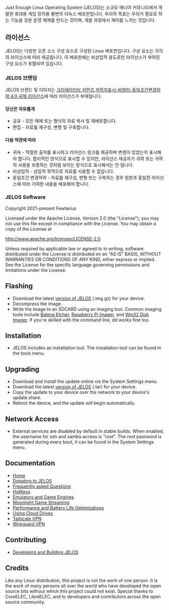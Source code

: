 Just Enough Linux Operating System (JELOS)는 소규모 매니아 커뮤니티에서 개발한 휴대용 게임 장치용 불변의 리눅스 배포판입니다. 우리의 목표는 우리가 필요로 하는 기능을 갖춘 운영 체제를 만드는 것이며, 개발 과정에서 재미를 느끼는 것입니다.

## 라이선스
JELOS는 다양한 오픈 소스 구성 요소로 구성된 Linux 배포판입니다. 구성 요소는 각각의 라이선스에 따라 제공됩니다. 이 배포판에는 비상업적 용도로만 라이선스가 부여된 구성 요소가 포함되어 있습니다.

### JELOS 브랜딩
JELOS 브랜드 및 이미지는 [크리에이티브 커먼즈 저작자표시-비영리-동일조건변경허락 4.0 국제 라이선스](https://creativecommons.org/licenses/by-nc-sa/4.0/)에 따라 라이선스가 부여됩니다.

#### 당신은 자유롭게
* 공유 - 모든 매체 또는 형식의 자료 복사 및 재배포합니다.
* 편집 - 자료를 재구성, 변형 및 구축합니다.

#### 다음 약관에 따라
* 귀속 - 적절한 출처를 표시하고 라이선스 링크를 제공하며 변경이 있었는지 표시해야 합니다. 합리적인 방식으로 표시할 수 있지만, 라이선스 제공자가 귀하 또는 귀하의 사용을 보증하는 것처럼 보이는 방식으로 표시해서는 안 됩니다.
* 비상업적 - 상업적 목적으로 자료를 사용할 수 없습니다.
* 동일조건 변경허락 - 자료를 재구성, 변형 또는 구축하는 경우 원본과 동일한 라이선스에 따라 기여한 내용을 배포해야 합니다.

### JELOS Software
Copyright 2021-present Fewtarius

Licensed under the Apache License, Version 2.0 (the "License");
you may not use this file except in compliance with the License.
You may obtain a copy of the License at

http://www.apache.org/licenses/LICENSE-2.0

Unless required by applicable law or agreed to in writing, software
distributed under the License is distributed on an "AS IS" BASIS,
WITHOUT WARRANTIES OR CONDITIONS OF ANY KIND, either express or implied.
See the License for the specific language governing permissions and
limitations under the License.

## Flashing
* Download the latest [version of JELOS](https://github.com/JustEnoughLinuxOS/distribution/releases) (.img.gz) for your device.
* Decompress the image.
* Write the image to an SDCARD using an imaging tool.  Common imaging tools include [Balena Etcher](https://www.balena.io/etcher/), [Raspberry Pi Imager](https://www.raspberrypi.com/software/), and [Win32 Disk Imager](https://sourceforge.net/projects/win32diskimager/).  If you're skilled with the command line, dd works fine too.

## Installation
* JELOS includes an installation tool.  The installation tool can be found in the tools menu.

## Upgrading
* Download and install the update online via the System Settings menu.
* Download the latest [version of JELOS](https://github.com/JustEnoughLinuxOS/distribution/releases) (.tar) for your device.
* Copy the update to your device over the network to your device's update share.
* Reboot the device, and the update will begin automatically.

## Network Access
* External services are disabled by default in stable builds.  When enabled, the username for ssh and samba access is "root".  The root password is generated during every boot, it can be found in the System Settings menu.

## Documentation
* [Home](https://github.com/JustEnoughLinuxOS/distribution/wiki)
* [Donating to JELOS](https://github.com/JustEnoughLinuxOS/distribution/wiki/Donating-to-JELOS)
* [Frequently asked Questions](https://github.com/JustEnoughLinuxOS/distribution/wiki/Frequently-Asked-Questions)
* [HotKeys](https://github.com/JustEnoughLinuxOS/distribution/wiki/Hotkeys)
* [Emulators and Game Engines](https://github.com/JustEnoughLinuxOS/distribution/wiki/JELOS-emulators-and-game-engines)
* [Moonlight Game Streaming](https://github.com/JustEnoughLinuxOS/distribution/wiki/Moonlight-Game-Streaming)
* [Performance and Battery Life Optimizations](https://github.com/JustEnoughLinuxOS/distribution/wiki/Performance-and-Battery-Life-Optimizations)
* [Using Cloud Drives](https://github.com/JustEnoughLinuxOS/distribution/wiki/Using-Cloud-Drives)
* [Tailscale VPN](https://github.com/JustEnoughLinuxOS/distribution/wiki/Tailscale-VPN)
* [Wireguard VPN](https://github.com/JustEnoughLinuxOS/distribution/wiki/WireGuard-VPN)

## Contributing
* [Developing and Building JELOS](https://github.com/JustEnoughLinuxOS/distribution/blob/dev/BUILDING.md)

## Credits
Like any Linux distribution, this project is not the work of one person.  It is the work of many persons all over the world who have developed the open source bits without which this project could not exist.  Special thanks to CoreELEC, LibreELEC, and to developers and contributors across the open source community.
